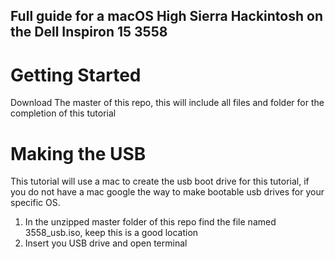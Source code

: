 Full guide for a macOS High Sierra Hackintosh on the Dell Inspiron 15 3558
---
# Getting Started
Download The master of this repo, this will include all files and folder for the completion of this tutorial

# Making the USB

This tutorial will use a mac to create the usb boot drive for this tutorial, if you do not have a mac google the way to make bootable usb drives for your specific OS.

1. In the unzipped master folder of this repo find the file named 3558_usb.iso, keep this is a good location
2. Insert you USB drive and open terminal
